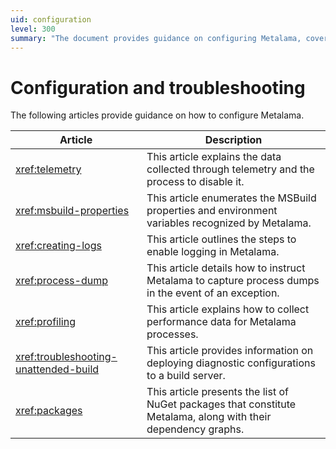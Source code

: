 ```yaml
---
uid: configuration
level: 300
summary: "The document provides guidance on configuring Metalama, covering topics like telemetry, MSBuild properties, logging, process dumps, performance data collection, unattended build troubleshooting, and NuGet packages."
---
```


# Configuration and troubleshooting

The following articles provide guidance on how to configure Metalama.

| Article | Description |
|---------|-------------|
| <xref:telemetry> | This article explains the data collected through telemetry and the process to disable it. |
| <xref:msbuild-properties> | This article enumerates the MSBuild properties and environment variables recognized by Metalama. |
| <xref:creating-logs> | This article outlines the steps to enable logging in Metalama. |
| <xref:process-dump> | This article details how to instruct Metalama to capture process dumps in the event of an exception. |
| <xref:profiling> | This article explains how to collect performance data for Metalama processes. |
| <xref:troubleshooting-unattended-build> | This article provides information on deploying diagnostic configurations to a build server. |
| <xref:packages> | This article presents the list of NuGet packages that constitute Metalama, along with their dependency graphs. |



